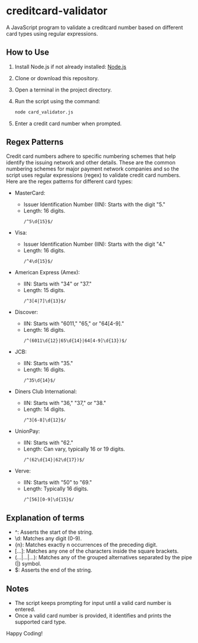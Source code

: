 # creditcard-validator

A JavaScript program to validate a creditcard number based on different card types using regular expressions.

## How to Use

1. Install Node.js if not already installed: [Node.js](https://nodejs.org/)
2. Clone or download this repository.
3. Open a terminal in the project directory.
4. Run the script using the command:

   ```bash
   node card_validator.js
   ```

5. Enter a credit card number when prompted.

## Regex Patterns

Credit card numbers adhere to specific numbering schemes that help identify the issuing network and other details. These are the common numbering schemes for major payment network companies
and so the script uses regular expressions (regex) to validate credit card numbers. Here are the regex patterns for different card types:

- MasterCard:
  - Issuer Identification Number (IIN): Starts with the digit "5."
  - Length: 16 digits.
    ```regex
    /^5\d{15}$/
    ```
- Visa:

  - Issuer Identification Number (IIN): Starts with the digit "4."
  - Length: 16 digits.
    ```regex
    /^4\d{15}$/
    ```

- American Express (Amex):

  - IIN: Starts with "34" or "37."
  - Length: 15 digits.
    ```regex
    /^3[4|7]\d{13}$/
    ```

- Discover:

  - IIN: Starts with "6011," "65," or "64[4-9]."
  - Length: 16 digits.
    ```regex
    /^(6011\d{12}|65\d{14}|64[4-9]\d{13})$/
    ```

- JCB:

  - IIN: Starts with "35."
  - Length: 16 digits.
    ```regex
    /^35\d{14}$/
    ```

- Diners Club International:

  - IIN: Starts with "36," "37," or "38."
  - Length: 14 digits.
    ```regex
    /^3[6-8]\d{12}$/
    ```

- UnionPay:

  - IIN: Starts with "62."
  - Length: Can vary, typically 16 or 19 digits.
    ```regex
    /^(62\d{14}|62\d{17})$/
    ```

- Verve:

  - IIN: Starts with "50" to "69."
  - Length: Typically 16 digits.
    ```regex
    /^[56][0-9]\d{15}$/
    ```

## Explanation of terms

- ^: Asserts the start of the string.
- \d: Matches any digit (0-9).
- {n}: Matches exactly n occurrences of the preceding digit.
- [...]: Matches any one of the characters inside the square brackets.
- (...|...|...): Matches any of the grouped alternatives separated by the pipe (|) symbol.
- $: Asserts the end of the string.

## Notes

- The script keeps prompting for input until a valid card number is entered.
- Once a valid card number is provided, it identifies and prints the supported card type.

Happy Coding!
